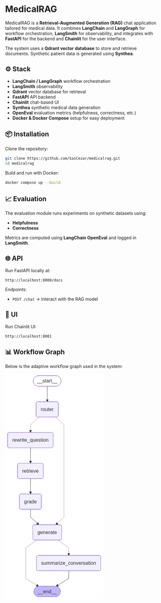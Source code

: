 # MedicalRAG

MedicalRAG is a **Retrieval-Augmented Generation (RAG)** chat application tailored for medical data.
It combines **LangChain** and **LangGraph** for workflow orchestration, **LangSmith** for observability,
and integrates with **FastAPI** for the backend and **Chainlit** for the user interface.

The system uses a **Qdrant vector database** to store and retrieve documents.
Synthetic patient data is generated using **Synthea**.

## ⚙️ Stack

-   **LangChain / LangGraph** workflow orchestration
-   **LangSmith** observability
-   **Qdrant** vector database for retrieval
-   **FastAPI** API backend
-   **Chainlit** chat-based UI
-   **Synthea** synthetic medical data generation
-   **OpenEval** evaluation metrics (helpfulness, correctness, etc.)
-   **Docker & Docker Compose** setup for easy deployment

## 📦 Installation

Clone the repository:

```bash
git clone https://github.com/SasCezar/medicalrag.git
cd medicalrag
```

Build and run with Docker:

```bash
docker compose up --build
```

## 📈 Evaluation

The evaluation module runs experiments on synthetic datasets using:

-   **Helpfulness**
-   **Correctness**

Metrics are computed using **LangChain OpenEval** and logged in **LangSmith**.

## 🌐 API

Run FastAPI locally at:

```
http://localhost:8000/docs
```

Endpoints:

-   `POST /chat` → interact with the RAG model

## 💬 UI

Run Chainlit UI:

```
http://localhost:8001
```

## 📊 Workflow Graph

Below is the adaptive workflow graph used in the system:

![RAG Graph](/static/graph.png)
